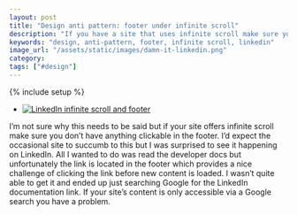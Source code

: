 ```yaml
---
layout: post
title: "Design anti pattern: footer under infinite scroll"
description: "If you have a site that uses infinite scroll make sure you don't have anything clickable in the footer. It's a terrible design pattern."
keywords: "design, anti-pattern, footer, infinite scroll, linkedin"
image_url: "/assets/static/images/damn-it-linkedin.png"
category:
tags: ["#design"]
---
```

{% include setup %}

<ul class="thumbnails">
  <li class="span7">
  	<div class="thumbnail">
  		<a href="{{ IMG_PATH }}damn-it-linkedin.png">
      		<img src="{{ IMG_PATH }}damn-it-linkedin.png" alt="LinkedIn infinite scroll and footer" />
      	</a>
    </div>
  </li>
</ul>

I’m not sure why this needs to be said but if your site offers infinite scroll make sure you don’t have anything clickable in the footer. I’d expect the occasional site to succumb to this but I was surprised to see it happening on LinkedIn. All I wanted to do was read the developer docs but unfortunately the link is located in the footer which provides a nice challenge of clicking the link before new content is loaded. I wasn’t quite able to get it and ended up just searching Google for the LinkedIn documentation link. If your site’s content is only accessible via a Google search you have a problem.